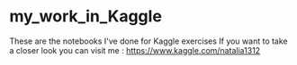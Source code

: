 # my_work_in_Kaggle
These are the notebooks I've done for Kaggle exercises
If you want to take a closer look you can visit me : https://www.kaggle.com/natalia1312
